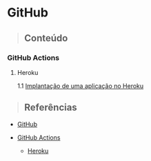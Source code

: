 # GitHub

> ## **Conteúdo**

### GitHub Actions

1. Heroku

   1.1 [Implantação de uma aplicação no Heroku](./github-actions/heroku/deploy-application-in-heroku.md)

> ## **Referências**

* [GitHub](./references.md)

* [GitHub Actions](./github-actions/references.md)

  * [Heroku](./github-actions/heroku/references.md)